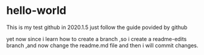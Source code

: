 # hello-world
This is my test github in 2020.1.5
just follow the guide povided by github

yet now since i learn how to create a branch ,so i create a readme-edits branch ,and now change the readme.md file and then i will commit changes.
